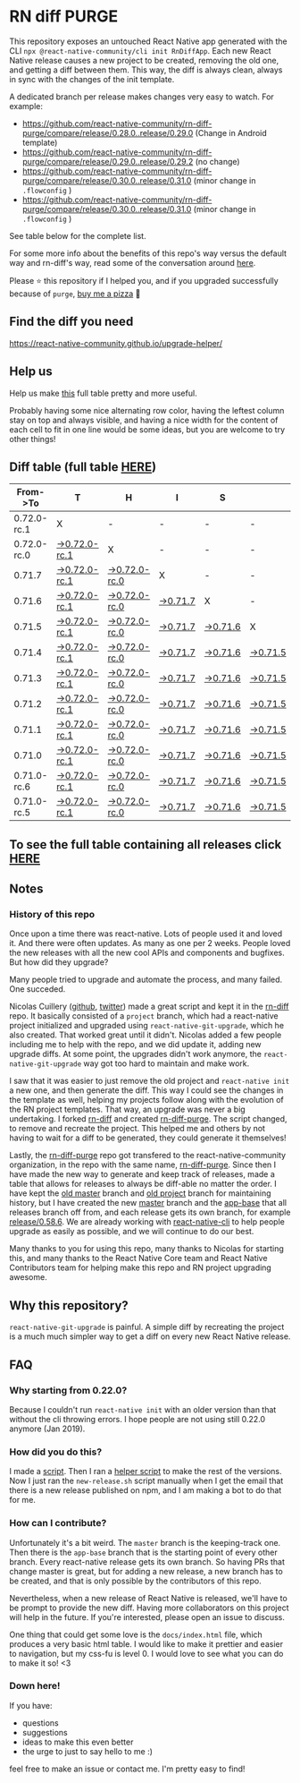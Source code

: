 # RN diff PURGE

This repository exposes an untouched React Native app generated with the CLI
`npx @react-native-community/cli init RnDiffApp`. Each new React Native release causes a new project to be created, removing the old one, and getting a diff between them. This way, the diff is always clean, always in sync with the changes of the init template.

A dedicated branch per release makes changes very easy
to watch. For example:

* https://github.com/react-native-community/rn-diff-purge/compare/release/0.28.0..release/0.29.0
(Change in Android template)
* https://github.com/react-native-community/rn-diff-purge/compare/release/0.29.0..release/0.29.2
(no change)
* https://github.com/react-native-community/rn-diff-purge/compare/release/0.30.0..release/0.31.0
(minor change in `.flowconfig` )
* https://github.com/react-native-community/rn-diff-purge/compare/release/0.30.0..release/0.31.0
(minor change in `.flowconfig` )

See table below for the complete list.

For some more info about the benefits of this repo's way versus the default way and rn-diff's way, read some of the conversation around [here](https://github.com/react-native-community/discussions-and-proposals/issues/68#issuecomment-452227478).

Please :star: this repository if I helped you, and if you upgraded successfully because of `purge`, [buy me a pizza](https://www.buymeacoffee.com/pvinis) :pizza:

## Find the diff you need
https://react-native-community.github.io/upgrade-helper/

## Help us
Help us make [this](https://react-native-community.github.io/rn-diff-purge) full table pretty and more useful.

Probably having some nice alternating row color, having the leftest column stay on top and always visible, and having a nice width for the content of each cell to fit in one line would be some ideas, but you are welcome to try other things!

## Diff table (full table [HERE](https://react-native-community.github.io/rn-diff-purge/))

| From->To    | T                                                                                                                         | H                                                                                                                         | I                                                                                                               | S                                                                                                               |                                                                                                                 | I                                                                                                               | S                                                                                                               |                                                                                                                 | C                                                                                                               | O                                                                                                               | O                                                                                                                         | L |
| ----------- | ------------------------------------------------------------------------------------------------------------------------- | ------------------------------------------------------------------------------------------------------------------------- | --------------------------------------------------------------------------------------------------------------- | --------------------------------------------------------------------------------------------------------------- | --------------------------------------------------------------------------------------------------------------- | --------------------------------------------------------------------------------------------------------------- | --------------------------------------------------------------------------------------------------------------- | --------------------------------------------------------------------------------------------------------------- | --------------------------------------------------------------------------------------------------------------- | --------------------------------------------------------------------------------------------------------------- | ------------------------------------------------------------------------------------------------------------------------- | - |
| 0.72.0-rc.1 | X                                                                                                                         | -                                                                                                                         | -                                                                                                               | -                                                                                                               | -                                                                                                               | -                                                                                                               | -                                                                                                               | -                                                                                                               | -                                                                                                               | -                                                                                                               | -                                                                                                                         | - |
| 0.72.0-rc.0 | [->0.72.0-rc.1](https://github.com/react-native-community/rn-diff-purge/compare/release/0.72.0-rc.0..release/0.72.0-rc.1) | X                                                                                                                         | -                                                                                                               | -                                                                                                               | -                                                                                                               | -                                                                                                               | -                                                                                                               | -                                                                                                               | -                                                                                                               | -                                                                                                               | -                                                                                                                         | - |
| 0.71.7      | [->0.72.0-rc.1](https://github.com/react-native-community/rn-diff-purge/compare/release/0.71.7..release/0.72.0-rc.1)      | [->0.72.0-rc.0](https://github.com/react-native-community/rn-diff-purge/compare/release/0.71.7..release/0.72.0-rc.0)      | X                                                                                                               | -                                                                                                               | -                                                                                                               | -                                                                                                               | -                                                                                                               | -                                                                                                               | -                                                                                                               | -                                                                                                               | -                                                                                                                         | - |
| 0.71.6      | [->0.72.0-rc.1](https://github.com/react-native-community/rn-diff-purge/compare/release/0.71.6..release/0.72.0-rc.1)      | [->0.72.0-rc.0](https://github.com/react-native-community/rn-diff-purge/compare/release/0.71.6..release/0.72.0-rc.0)      | [->0.71.7](https://github.com/react-native-community/rn-diff-purge/compare/release/0.71.6..release/0.71.7)      | X                                                                                                               | -                                                                                                               | -                                                                                                               | -                                                                                                               | -                                                                                                               | -                                                                                                               | -                                                                                                               | -                                                                                                                         | - |
| 0.71.5      | [->0.72.0-rc.1](https://github.com/react-native-community/rn-diff-purge/compare/release/0.71.5..release/0.72.0-rc.1)      | [->0.72.0-rc.0](https://github.com/react-native-community/rn-diff-purge/compare/release/0.71.5..release/0.72.0-rc.0)      | [->0.71.7](https://github.com/react-native-community/rn-diff-purge/compare/release/0.71.5..release/0.71.7)      | [->0.71.6](https://github.com/react-native-community/rn-diff-purge/compare/release/0.71.5..release/0.71.6)      | X                                                                                                               | -                                                                                                               | -                                                                                                               | -                                                                                                               | -                                                                                                               | -                                                                                                               | -                                                                                                                         | - |
| 0.71.4      | [->0.72.0-rc.1](https://github.com/react-native-community/rn-diff-purge/compare/release/0.71.4..release/0.72.0-rc.1)      | [->0.72.0-rc.0](https://github.com/react-native-community/rn-diff-purge/compare/release/0.71.4..release/0.72.0-rc.0)      | [->0.71.7](https://github.com/react-native-community/rn-diff-purge/compare/release/0.71.4..release/0.71.7)      | [->0.71.6](https://github.com/react-native-community/rn-diff-purge/compare/release/0.71.4..release/0.71.6)      | [->0.71.5](https://github.com/react-native-community/rn-diff-purge/compare/release/0.71.4..release/0.71.5)      | X                                                                                                               | -                                                                                                               | -                                                                                                               | -                                                                                                               | -                                                                                                               | -                                                                                                                         | - |
| 0.71.3      | [->0.72.0-rc.1](https://github.com/react-native-community/rn-diff-purge/compare/release/0.71.3..release/0.72.0-rc.1)      | [->0.72.0-rc.0](https://github.com/react-native-community/rn-diff-purge/compare/release/0.71.3..release/0.72.0-rc.0)      | [->0.71.7](https://github.com/react-native-community/rn-diff-purge/compare/release/0.71.3..release/0.71.7)      | [->0.71.6](https://github.com/react-native-community/rn-diff-purge/compare/release/0.71.3..release/0.71.6)      | [->0.71.5](https://github.com/react-native-community/rn-diff-purge/compare/release/0.71.3..release/0.71.5)      | [->0.71.4](https://github.com/react-native-community/rn-diff-purge/compare/release/0.71.3..release/0.71.4)      | X                                                                                                               | -                                                                                                               | -                                                                                                               | -                                                                                                               | -                                                                                                                         | - |
| 0.71.2      | [->0.72.0-rc.1](https://github.com/react-native-community/rn-diff-purge/compare/release/0.71.2..release/0.72.0-rc.1)      | [->0.72.0-rc.0](https://github.com/react-native-community/rn-diff-purge/compare/release/0.71.2..release/0.72.0-rc.0)      | [->0.71.7](https://github.com/react-native-community/rn-diff-purge/compare/release/0.71.2..release/0.71.7)      | [->0.71.6](https://github.com/react-native-community/rn-diff-purge/compare/release/0.71.2..release/0.71.6)      | [->0.71.5](https://github.com/react-native-community/rn-diff-purge/compare/release/0.71.2..release/0.71.5)      | [->0.71.4](https://github.com/react-native-community/rn-diff-purge/compare/release/0.71.2..release/0.71.4)      | [->0.71.3](https://github.com/react-native-community/rn-diff-purge/compare/release/0.71.2..release/0.71.3)      | X                                                                                                               | -                                                                                                               | -                                                                                                               | -                                                                                                                         | - |
| 0.71.1      | [->0.72.0-rc.1](https://github.com/react-native-community/rn-diff-purge/compare/release/0.71.1..release/0.72.0-rc.1)      | [->0.72.0-rc.0](https://github.com/react-native-community/rn-diff-purge/compare/release/0.71.1..release/0.72.0-rc.0)      | [->0.71.7](https://github.com/react-native-community/rn-diff-purge/compare/release/0.71.1..release/0.71.7)      | [->0.71.6](https://github.com/react-native-community/rn-diff-purge/compare/release/0.71.1..release/0.71.6)      | [->0.71.5](https://github.com/react-native-community/rn-diff-purge/compare/release/0.71.1..release/0.71.5)      | [->0.71.4](https://github.com/react-native-community/rn-diff-purge/compare/release/0.71.1..release/0.71.4)      | [->0.71.3](https://github.com/react-native-community/rn-diff-purge/compare/release/0.71.1..release/0.71.3)      | [->0.71.2](https://github.com/react-native-community/rn-diff-purge/compare/release/0.71.1..release/0.71.2)      | X                                                                                                               | -                                                                                                               | -                                                                                                                         | - |
| 0.71.0      | [->0.72.0-rc.1](https://github.com/react-native-community/rn-diff-purge/compare/release/0.71.0..release/0.72.0-rc.1)      | [->0.72.0-rc.0](https://github.com/react-native-community/rn-diff-purge/compare/release/0.71.0..release/0.72.0-rc.0)      | [->0.71.7](https://github.com/react-native-community/rn-diff-purge/compare/release/0.71.0..release/0.71.7)      | [->0.71.6](https://github.com/react-native-community/rn-diff-purge/compare/release/0.71.0..release/0.71.6)      | [->0.71.5](https://github.com/react-native-community/rn-diff-purge/compare/release/0.71.0..release/0.71.5)      | [->0.71.4](https://github.com/react-native-community/rn-diff-purge/compare/release/0.71.0..release/0.71.4)      | [->0.71.3](https://github.com/react-native-community/rn-diff-purge/compare/release/0.71.0..release/0.71.3)      | [->0.71.2](https://github.com/react-native-community/rn-diff-purge/compare/release/0.71.0..release/0.71.2)      | [->0.71.1](https://github.com/react-native-community/rn-diff-purge/compare/release/0.71.0..release/0.71.1)      | X                                                                                                               | -                                                                                                                         | - |
| 0.71.0-rc.6 | [->0.72.0-rc.1](https://github.com/react-native-community/rn-diff-purge/compare/release/0.71.0-rc.6..release/0.72.0-rc.1) | [->0.72.0-rc.0](https://github.com/react-native-community/rn-diff-purge/compare/release/0.71.0-rc.6..release/0.72.0-rc.0) | [->0.71.7](https://github.com/react-native-community/rn-diff-purge/compare/release/0.71.0-rc.6..release/0.71.7) | [->0.71.6](https://github.com/react-native-community/rn-diff-purge/compare/release/0.71.0-rc.6..release/0.71.6) | [->0.71.5](https://github.com/react-native-community/rn-diff-purge/compare/release/0.71.0-rc.6..release/0.71.5) | [->0.71.4](https://github.com/react-native-community/rn-diff-purge/compare/release/0.71.0-rc.6..release/0.71.4) | [->0.71.3](https://github.com/react-native-community/rn-diff-purge/compare/release/0.71.0-rc.6..release/0.71.3) | [->0.71.2](https://github.com/react-native-community/rn-diff-purge/compare/release/0.71.0-rc.6..release/0.71.2) | [->0.71.1](https://github.com/react-native-community/rn-diff-purge/compare/release/0.71.0-rc.6..release/0.71.1) | [->0.71.0](https://github.com/react-native-community/rn-diff-purge/compare/release/0.71.0-rc.6..release/0.71.0) | X                                                                                                                         | - |
| 0.71.0-rc.5 | [->0.72.0-rc.1](https://github.com/react-native-community/rn-diff-purge/compare/release/0.71.0-rc.5..release/0.72.0-rc.1) | [->0.72.0-rc.0](https://github.com/react-native-community/rn-diff-purge/compare/release/0.71.0-rc.5..release/0.72.0-rc.0) | [->0.71.7](https://github.com/react-native-community/rn-diff-purge/compare/release/0.71.0-rc.5..release/0.71.7) | [->0.71.6](https://github.com/react-native-community/rn-diff-purge/compare/release/0.71.0-rc.5..release/0.71.6) | [->0.71.5](https://github.com/react-native-community/rn-diff-purge/compare/release/0.71.0-rc.5..release/0.71.5) | [->0.71.4](https://github.com/react-native-community/rn-diff-purge/compare/release/0.71.0-rc.5..release/0.71.4) | [->0.71.3](https://github.com/react-native-community/rn-diff-purge/compare/release/0.71.0-rc.5..release/0.71.3) | [->0.71.2](https://github.com/react-native-community/rn-diff-purge/compare/release/0.71.0-rc.5..release/0.71.2) | [->0.71.1](https://github.com/react-native-community/rn-diff-purge/compare/release/0.71.0-rc.5..release/0.71.1) | [->0.71.0](https://github.com/react-native-community/rn-diff-purge/compare/release/0.71.0-rc.5..release/0.71.0) | [->0.71.0-rc.6](https://github.com/react-native-community/rn-diff-purge/compare/release/0.71.0-rc.5..release/0.71.0-rc.6) | X |

## To see the full table containing all releases click [HERE](https://react-native-community.github.io/rn-diff-purge/)

## Notes

### History of this repo

Once upon a time there was react-native. Lots of people used it and loved it. And there were often updates. As many as one per 2 weeks. People loved the new releases with all the new cool APIs and components and bugfixes. But how did they upgrade?

Many people tried to upgrade and automate the process, and many failed. One succeded.

Nicolas Cuillery ([github](https://github.com/ncuillery), [twitter](https://twitter.com/ncuillery)) made a great script and kept it in the [rn-diff](https://github.com/ncuillery/rn-diff) repo. It basically consisted of a `project` branch, which had a react-native project initialized and upgraded using `react-native-git-upgrade`, which he also created. That worked great until it didn't. Nicolas added a few people including me to help with the repo, and we did update it, adding new upgrade diffs. At some point, the upgrades didn't work anymore, the `react-native-git-upgrade` way got too hard to maintain and make work.

I saw that it was easier to just remove the old project and `react-native init` a new one, and then generate the diff. This way I could see the changes in the template as well, helping my projects follow along with the evolution of the RN project templates. That way, an upgrade was never a big undertaking. I forked [rn-diff](https://github.com/ncuillery/rn-diff) and created [rn-diff-purge](https://github.com/react-native-community/rn-diff-purge). The script changed, to remove and recreate the project. This helped me and others by not having to wait for a diff to be generated, they could generate it themselves!

Lastly, the [rn-diff-purge](https://github.com/react-native-community/rn-diff-purge) repo got transfered to the react-native-community organization, in the repo with the same name, [rn-diff-purge](https://github.com/react-native-community/rn-diff-purge). Since then I have made the new way to generate and keep track of releases, made a table that allows for releases to always be diff-able no matter the order. I have kept the [old master](https://github.com/react-native-community/rn-diff-purge/tree/old/master) branch and [old project](https://github.com/react-native-community/rn-diff-purge/tree/old/project) branch for maintaining history, but I have created the new [master](https://github.com/react-native-community/rn-diff-purge/tree/master) branch and the [app-base](https://github.com/react-native-community/rn-diff-purge/tree/app-base) that all releases branch off from, and each release gets its own branch, for example [release/0.58.6](https://github.com/react-native-community/rn-diff-purge/tree/release/0.58.6). We are already working with [react-native-cli](https://github.com/react-native-community/react-native-cli) to help people upgrade as easily as possible, and we will continue to do our best.

Many thanks to you for using this repo, many thanks to Nicolas for starting this, and many thanks to the React Native Core team and React Native Contributors team for helping make this repo and RN project upgrading awesome.

## Why this repository?
`react-native-git-upgrade` is painful. A simple diff by recreating the project is a much much simpler way to get a diff on every new React Native release.

## FAQ

### Why starting from 0.22.0?

Because I couldn't run `react-native init` with an older version than that without the cli throwing errors. I hope people are not using still 0.22.0 anymore (Jan 2019).

### How did you do this?

I made a [script](https://github.com/react-native-community/rn-diff-purge/blob/master/new-release.sh). Then I ran a [helper script](https://github.com/react-native-community/rn-diff-purge/blob/master/new-release.sh) to make the rest of the versions.
Now I just ran the `new-release.sh` script manually when I get the email that there is a new release published on npm, and I am making a bot to do that for me.

### How can I contribute?

Unfortunately it's a bit weird. The `master` branch is the keeping-track one. Then there is the `app-base` branch that is the starting point of every other branch. Every react-native release gets its own branch. So having PRs that change master is great, but for adding a new release, a new branch has to be created, and that is only possible by the contributors of this repo.

Nevertheless, when a new release of React Native is released, we'll have to be prompt to provide
the new diff. Having more collaborators on this project will help in the future. If you're interested, please open an issue to discuss.

One thing that could get some love is the `docs/index.html` file, which produces a very basic html table. I would like to make it prettier and easier to navigation, but my css-fu is level 0. I would love to see what you can do to make it so! <3

### Down here!

If you have:
- questions
- suggestions
- ideas to make this even better
- the urge to just to say hello to me :)

feel free to make an issue or contact me. I'm pretty easy to find!
